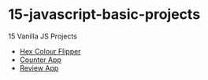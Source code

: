 # 15-javascript-basic-projects
15 Vanilla JS Projects 

- [Hex Colour Flipper](https://cheery-cascaron-30af1a.netlify.app/)
- [Counter App](https://strong-gumption-304923.netlify.app/)
- [Review App](https://coruscating-frangollo-cde428.netlify.app/)
